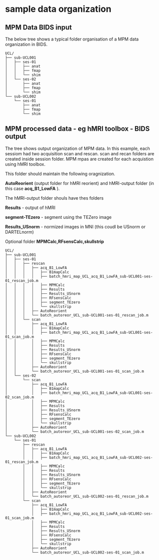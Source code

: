 # sample data organization 

## MPM Data BIDS input  

The below tree shows a typical folder organisation of a MPM data organization in BIDS. 


```
UCL/
├── sub-UCL001
│   ├── ses-01
│   │   ├── anat
│   │   ├── fmap
│   │   └── shim
│   └── ses-02
│       ├── anat
│       ├── fmap
│       └── shim
└── sub-UCL002
    └── ses-01
        ├── anat
        ├── fmap
        └── shim
```


## MPM processed data - eg hMRI toolbox - BIDS output

The tree shows output organization of MPM data. In this example, each sessiom had two acquisition scan and rescan. scan and recan folders are created inside session folder. MPM mpas are created for each acquistion using hMRI toolbox. 

This folder should maintain the following oragnization. 

**AutoReorient** (output folder for hMRI reorient) and hMRI-output folder (in this case **acq_B1_LowFA** ).  

The  hMRI-output folder shouls have thes folders 

**Results** - output of hMRI

**segment-TEzero** - segment using the TEZero image

**Results_USnorm** - normized images in MNI (this coudl be USnorm or DARTELnorm)

Optional folder 
**MPMCalc,RFsensCalc,skullstrip**


```
UCL/
├── sub-UCL001
│   ├── ses-01
│   │   ├── rescan
│   │   │   ├── acq_B1_LowFA
│   │   │   │   ├── B1mapCalc
│   │   │   │   ├── batch_hmri_map_UCL_acq_B1_LowFA_sub-UCL001-ses-01_rescan_job.m
│   │   │   │   ├── MPMCalc
│   │   │   │   ├── Results
│   │   │   │   ├── Results_USnorm
│   │   │   │   ├── RFsensCalc
│   │   │   │   ├── segment_TEzero
│   │   │   │   └── skullstrip
│   │   │   ├── AutoReorient
│   │   │   └── batch_autoreor_UCL_sub-UCL001-ses-01_rescan_job.m
│   │   └── scan
│   │       ├── acq_B1_LowFA
│   │       │   ├── B1mapCalc
│   │       │   ├── batch_hmri_map_UCL_acq_B1_LowFA_sub-UCL001-ses-01_scan_job.m
│   │       │   ├── MPMCalc
│   │       │   ├── Results
│   │       │   ├── Results_USnorm
│   │       │   ├── RFsensCalc
│   │       │   ├── segment_TEzero
│   │       │   └── skullstrip
│   │       ├── AutoReorient
│   │       └── batch_autoreor_UCL_sub-UCL001-ses-01_scan_job.m
│   └── ses-02
│       └── scan
│           ├── acq_B1_LowFA
│           │   ├── B1mapCalc
│           │   ├── batch_hmri_map_UCL_acq_B1_LowFA_sub-UCL001-ses-02_scan_job.m
│           │   ├── MPMCalc
│           │   ├── Results
│           │   ├── Results_USnorm
│           │   ├── RFsensCalc
│           │   ├── segment_TEzero
│           │   └── skullstrip
│           ├── AutoReorient
│           └── batch_autoreor_UCL_sub-UCL001-ses-02_scan_job.m   
└── sub-UCL002
    └── ses-01
        ├── rescan
        │   ├── acq_B1_LowFA
        │   │   ├── B1mapCalc
        │   │   ├── batch_hmri_map_UCL_acq_B1_LowFA_sub-UCL002-ses-01_rescan_job.m
        │   │   ├── MPMCalc
        │   │   ├── Results
        │   │   ├── Results_USnorm
        │   │   ├── RFsensCalc
        │   │   ├── segment_TEzero
        │   │   └── skullstrip
        │   ├── AutoReorient
        │   └── batch_autoreor_UCL_sub-UCL002-ses-01_rescan_job.m
        └── scan
            ├── acq_B1_LowFA
            │   ├── B1mapCalc
            │   ├── batch_hmri_map_UCL_acq_B1_LowFA_sub-UCL002-ses-01_scan_job.m
            │   ├── MPMCalc
            │   ├── Results
            │   ├── Results_USnorm
            │   ├── RFsensCalc
            │   ├── segment_TEzero
            │   └── skullstrip
            ├── AutoReorient
            └── batch_autoreor_UCL_sub-UCL002-ses-01_scan_job.m
```




